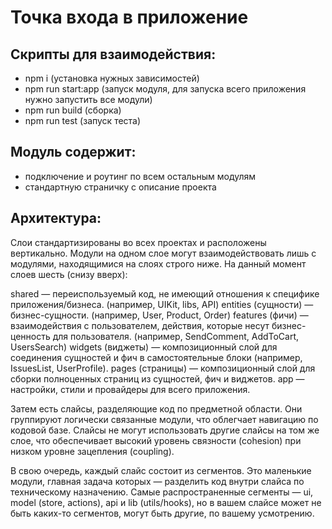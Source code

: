 # Точка входа в приложение

## Скрипты для взаимодействия:
- npm i (установка нужных зависимостей)
- npm run start:app (запуск модуля, для запуска всего приложения нужно запустить все модули)
- npm run build (сборка)
- npm run test (запуск теста)

## Модуль содержит:

- подключение и роутинг по всем остальным модулям
- стандартную страничку с описание проекта

## Архитектура:

Слои стандартизированы во всех проектах и расположены вертикально. Модули на одном слое могут взаимодействовать лишь с модулями, находящимися на слоях строго ниже. На данный момент слоев шесть (снизу вверх):

shared — переиспользуемый код, не имеющий отношения к специфике приложения/бизнеса. (например, UIKit, libs, API)
entities (сущности) — бизнес-сущности. (например, User, Product, Order)
features (фичи) — взаимодействия с пользователем, действия, которые несут бизнес-ценность для пользователя. (например, SendComment, AddToCart, UsersSearch)
widgets (виджеты) — композиционный слой для соединения сущностей и фич в самостоятельные блоки (например, IssuesList, UserProfile).
pages (страницы) — композиционный слой для сборки полноценных страниц из сущностей, фич и виджетов.
app — настройки, стили и провайдеры для всего приложения.

Затем есть слайсы, разделяющие код по предметной области. Они группируют логически связанные модули, что облегчает навигацию по кодовой базе. Слайсы не могут использовать другие слайсы на том же слое, что обеспечивает высокий уровень связности (cohesion) при низком уровне зацепления (coupling).

В свою очередь, каждый слайс состоит из сегментов. Это маленькие модули, главная задача которых — разделить код внутри слайса по техническому назначению. Самые распространенные сегменты — ui, model (store, actions), api и lib (utils/hooks), но в вашем слайсе может не быть каких-то сегментов, могут быть другие, по вашему усмотрению.